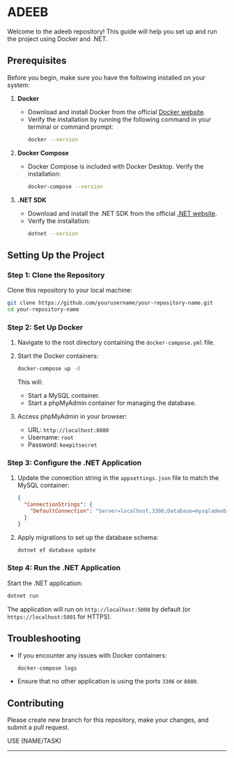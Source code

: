 

# ADEEB

Welcome to the adeeb repository! This guide will help you set up and run the project using Docker and .NET.

## Prerequisites

Before you begin, make sure you have the following installed on your system:

1. **Docker**  
   - Download and install Docker from the official [Docker website](https://www.docker.com/products/docker-desktop).
   - Verify the installation by running the following command in your terminal or command prompt:
     ```bash
     docker --version
     ```

2. **Docker Compose**  
   - Docker Compose is included with Docker Desktop. Verify the installation:
     ```bash
     docker-compose --version
     ```

3. **.NET SDK**  
   - Download and install the .NET SDK from the official [.NET website](https://dotnet.microsoft.com/).
   - Verify the installation:
     ```bash
     dotnet --version
     ```

## Setting Up the Project

### Step 1: Clone the Repository
Clone this repository to your local machine:
```bash
git clone https://github.com/yourusername/your-repository-name.git
cd your-repository-name
```

### Step 2: Set Up Docker

1. Navigate to the root directory containing the `docker-compose.yml` file.
2. Start the Docker containers:
   ```bash
   docker-compose up -d
   ```
   This will:
   - Start a MySQL container.
   - Start a phpMyAdmin container for managing the database.

3. Access phpMyAdmin in your browser:
   - URL: `http://localhost:8080`
   - Username: `root`
   - Password: `keepitsecret`

### Step 3: Configure the .NET Application

1. Update the connection string in the `appsettings.json` file to match the MySQL container:
   ```json
   {
     "ConnectionStrings": {
       "DefaultConnection": "Server=localhost,3306;Database=mysqladeeb;User Id=root;Password=keepitsecret;"
     }
   }
   ```

2. Apply migrations to set up the database schema:
   ```bash
   dotnet ef database update
   ```

### Step 4: Run the .NET Application

Start the .NET application:
```bash
dotnet run
```

The application will run on `http://localhost:5000` by default (or `https://localhost:5001` for HTTPS).

## Troubleshooting

- If you encounter any issues with Docker containers:
  ```bash
  docker-compose logs
  ```
- Ensure that no other application is using the ports `3306` or `8080`.



## Contributing

Please create new branch for this repository, make your changes, and submit a pull request.

USE (NAME/TASK)

---


```
